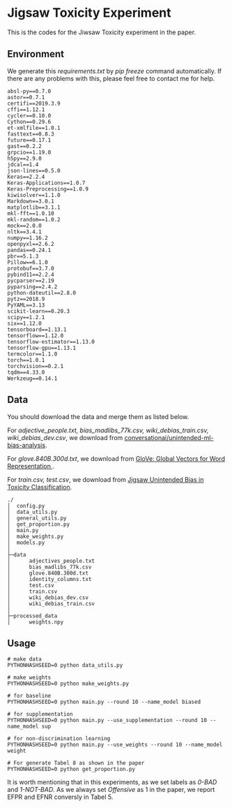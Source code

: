 # Jigsaw Toxicity Experiment

This is the codes for the Jiwsaw Toxicity experiment in the paper.

## Environment

We generate this *requirements.txt* by *pip freeze* command automatically. If there are any problems with this, please feel free to contact me for help.

```
absl-py==0.7.0
astor==0.7.1
certifi==2019.3.9
cffi==1.12.1
cycler==0.10.0
Cython==0.29.6
et-xmlfile==1.0.1
fasttext==0.8.3
future==0.17.1
gast==0.2.2
grpcio==1.19.0
h5py==2.9.0
jdcal==1.4
json-lines==0.5.0
Keras==2.2.4
Keras-Applications==1.0.7
Keras-Preprocessing==1.0.9
kiwisolver==1.1.0
Markdown==3.0.1
matplotlib==3.1.1
mkl-fft==1.0.10
mkl-random==1.0.2
mock==2.0.0
nltk==3.4.1
numpy==1.16.2
openpyxl==2.6.2
pandas==0.24.1
pbr==5.1.3
Pillow==6.1.0
protobuf==3.7.0
pybind11==2.2.4
pycparser==2.19
pyparsing==2.4.2
python-dateutil==2.8.0
pytz==2018.9
PyYAML==3.13
scikit-learn==0.20.3
scipy==1.2.1
six==1.12.0
tensorboard==1.13.1
tensorflow==1.12.0
tensorflow-estimator==1.13.0
tensorflow-gpu==1.13.1
termcolor==1.1.0
torch==1.0.1
torchvision==0.2.1
tqdm==4.33.0
Werkzeug==0.14.1
```

## Data

You should download the data and merge them as listed below.

For <i>adjective_people.txt, bias_madlibs_77k.csv, wiki_debias_train.csv, wiki_debias_dev.csv</i>, we download from [conversationai/unintended-ml-bias-analysis]( https://github.com/conversationai/unintended-ml-bias-analysis ).

For *glove.840B.300d.txt*, we download from [ GloVe: Global Vectors for Word Representation ]( https://nlp.stanford.edu/projects/glove/ ).

For *train.csv, test.csv*, we download from [Jigsaw Unintended Bias in Toxicity Classification]( https://www.kaggle.com/c/jigsaw-unintended-bias-in-toxicity-classification ).

```
./
│  config.py
│  data_utils.py
│  general_utils.py
│  get_proportion.py
│  main.py
│  make_weights.py
│  models.py
│
├─data
│      adjectives_people.txt
│      bias_madlibs_77k.csv
│      glove.840B.300d.txt
│      identity_columns.txt
│      test.csv
│      train.csv
│      wiki_debias_dev.csv
│      wiki_debias_train.csv
│
├─processed_data
│      weights.npy
```

## Usage

```
# make data
PYTHONHASHSEED=0 python data_utils.py

# make weights
PYTHONHASHSEED=0 python make_weights.py

# for baseline
PYTHONHASHSEED=0 python main.py --round 10 --name_model biased

# for supplementation
PYTHONHASHSEED=0 python main.py --use_supplementation --round 10 --name_model sup

# for non-discrimination learning
PYTHONHASHSEED=0 python main.py --use_weights --round 10 --name_model weight

# For generate Tabel 8 as shown in the paper
PYTHONHASHSEED=0 python get_proportion.py
```

It is worth mentioning that in this experiments, as we set labels as *0-BAD* and *1-NOT-BAD*. As we always set *Offensive* as 1 in the paper,  we report EFPR and EFNR conversly in Tabel 5. 

